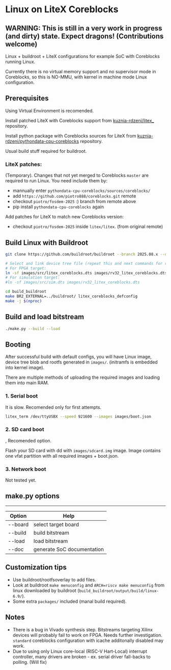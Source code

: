 Linux on LiteX Coreblocks
==========================

## WARNING: This is still in a very work in progress (and dirty) state. Expect dragons! (Contributions welcome)

Linux + buildroot + LiteX configurations for example SoC with Coreblocks running Linux.

Currently there is no virtual memory support and no supervisor mode in Coreblocks, so this is NO-MMU, with kernel in machine mode Linux configuration.

Prerequisites
------------

Using Virtual Environment is recomended.

Install patched LiteX with Coreblocks support from [kuznia-rdzeni/litex_](https://github.com/kuznia-rdzeni/litex_) repository.

Install python package with Coreblocks sources for LiteX from [kuznia-rdzeni/pythondata-cpu-coreblocks](https://github.com/kuznia-rdzeni/pythondata-cpu-coreblocks) repository.

Usual build stuff required for buildroot.

### LiteX patches:

(Temporary). Changes that not yet merged to Coreblocks `master` are required to run Linux. 
You need include them by:
* mannually enter `pythondata-cpu-coreblocks/sources/coreblocks/`
* add `https://github.com/piotro888/coreblocks.git` remote
* checkout `piotro/fosdem-2025` :) branch from remote above
* pip install `pythondata-cpu-coreblocks` again

Add patches for LiteX to match new Coreblocks version:
* checkout `piotro/fosdem-2025` inside `litex/litex`. (from original remote)

Build Linux with Buildroot
--------------------------

```bash
git clone https://github.com/buildroot/buildroot --branch 2025.08.x --depth 1 build_buildroot

# Select and link device tree file (repeat this and next commands for rtl/sim change) 
# For FPGA target:
ln -sf images/src/litex_coreblocks.dts images/rv32_litex_coreblocks.dts
# For simulation target:
#ln -sf images/src/sim.dts images/rv32_litex_coreblocks.dts

cd build_buildroot
make BR2_EXTERNAL=../buildroot/ litex_coreblocks_defconfig
make -j $(nproc)
```

Build and load bitstream
------------------------

```bash
./make.py --build --load
```

Booting
-------

After successful build with default configs, you will have Linux image, device tree blob and rootfs generated in `images/`. (initramfs is embedded into kernel image).

There are multiple methods of uploading the required images and loading them into main RAM.

### 1. Serial boot

It is slow. Recomended only for first attempts.

```bash
litex_term /dev/ttyUSBX --speed 921600 --images images/boot.json
```

### 2. SD card boot
,
Recomended option.

Flash your SD card with dd with `images/sdcard.img` image.
Image contains one vfat partition with all required images + boot.json.

### 3. Network boot

Not tested yet.

make.py options
---------------

-----
| Option | Help |
|---|---|
| --board | select target board |
| --build | build bitstream |
| --load | load bitstream |
| --doc | generate SoC documentation | 

Customization tips
------------------

* Use buildroot/rootfsoverlay to add files.
* Look at buildroot `make menuconfig` and `ARCH=riscv make menuconfig` from linux downloaded by buildroot (`build_buildroot/output/build/linux-6.9/`).
* Some extra `packages/` included (manal build required).

Notes
-----

* There is a bug in Vivado synthesis step. Bitstreams targeting Xilinx devices will probably fail to work on FPGA. Needs further investigation. `standard` coreblocks configuration with icache additonally disabled may work.
* Due to using only Linux core-local (RISC-V Hart-Local) interrupt controller, many drivers are broken - ex. serial driver fall-backs to polling. (Will fix)
